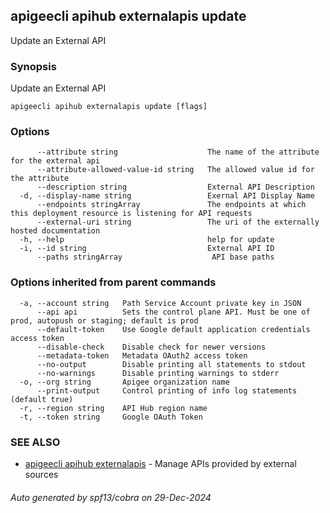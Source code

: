 ## apigeecli apihub externalapis update

Update an External API

### Synopsis

Update an External API

```
apigeecli apihub externalapis update [flags]
```

### Options

```
      --attribute string                    The name of the attribute for the external api
      --attribute-allowed-value-id string   The allowed value id for the attribute
      --description string                  External API Description
  -d, --display-name string                 Exernal API Display Name
      --endpoints stringArray               The endpoints at which this deployment resource is listening for API requests
      --external-uri string                 The uri of the externally hosted documentation
  -h, --help                                help for update
  -i, --id string                           External API ID
      --paths stringArray                    API base paths
```

### Options inherited from parent commands

```
  -a, --account string   Path Service Account private key in JSON
      --api api          Sets the control plane API. Must be one of prod, autopush or staging; default is prod
      --default-token    Use Google default application credentials access token
      --disable-check    Disable check for newer versions
      --metadata-token   Metadata OAuth2 access token
      --no-output        Disable printing all statements to stdout
      --no-warnings      Disable printing warnings to stderr
  -o, --org string       Apigee organization name
      --print-output     Control printing of info log statements (default true)
  -r, --region string    API Hub region name
  -t, --token string     Google OAuth Token
```

### SEE ALSO

* [apigeecli apihub externalapis](apigeecli_apihub_externalapis.md)	 - Manage APIs provided by external sources

###### Auto generated by spf13/cobra on 29-Dec-2024
